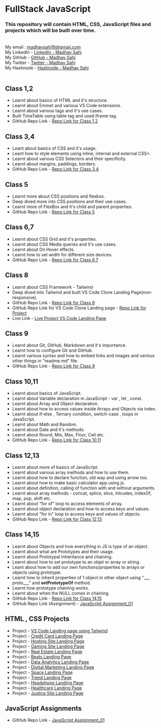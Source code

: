 # FullStack JavaScript 
### This repository will contain HTML, CSS, JavaScript files and projects which will be built over time. <br> <br>
My email : madhavsahi16@gmail.com <br>
My LinkedIn - [LinkedIn - Madhav Sahi](https://www.linkedin.com/in/madhav-sahi-6a2305161/ "LinkedIn")<br>
My GitHub - [GitHub - Madhav Sahi](https://github.com/MadhavSahi "GitHub") <br>
My Twitter - [Twitter - Madhav Sahi](https://twitter.com/Madhavvv_ "Twitter")<br>
My Hashnode - [Hashnode - Madhav Sahi](https://madhavsahi.hashnode.dev/ "Hashnode")<br><br>

## Class 1,2
- Learnt about basics of HTML and it's structure.
- Learnt about Emmet and various VS Code extensions.
- Learnt about various tags and it's use cases.
- Built TimeTable using table tag and used iframe tag.
- GitHub Repo Link - [Repo Link for Class 1,2](https://github.com/MadhavSahi/FullStack-JavaScript-2022-23/tree/main/Class-01%2C02-Basics-HTML_6%2C7Nov22/Basics_HTML "Repo Link") <br>
<!-- - GitHub Repo Link - <a href="https://github.com/MadhavSahi/FullStack-JavaScript-2022-23/tree/main/Class-1%2C2-Basics-HTML_6%2C7Nov22/Basics_HTML" data-toggle = "tooltip" title = "Repo Link" target="_blank">Repo Link for Class 1,2</a> -->

## Class 3,4
- Leant about basics of CSS and it's usage.
- Leant how to style elements using inline, internal and external CSS>.
- Learnt about various CSS Selectors and their specificity.
- Learnt about margins, paddings, borders.
- GitHub Repo Link - [Repo Link for Class 3,4](https://github.com/MadhavSahi/FullStack-JavaScript-2022-23/tree/main/Class-03%2C04-Basics-CSS_12%2C13Nov2022/Basics%20of%20CSS "Repo Link")

## Class 5
- Learnt more about CSS positions and flexbox.
- Deep dived more into CSS positions and their use cases.
- Learnt more of FlexBox and it's child and parent properties.
- GitHub Repo Link - [Repo Link for Class 5](https://github.com/MadhavSahi/FullStack-JavaScript-2022-23/tree/main/Class-05-Basics-CSS_19Nov2022/CSS_Basics "Repo Link")

## Class 6,7
- Learnt about CSS Grid and it's properties.
- Learnt about CSS Media queries and it's use cases.
- Learnt about On Hover effects.
- Learnt how to set width for different size devices.
- GitHub Repo Link - [Repo Link for Class 6,7](https://github.com/MadhavSahi/FullStack-JavaScript-2022-23/tree/main/Class-06%2C07-Basics-CSS_20Nov2022/CSS_basics "Repo Link")

## Class 8
- Learnt about CSS Framework - Tailwind
- Deep dived into Tailwind and built VS Code Clone Landing Page(non-responsive).
- GitHub Repo Link - [Repo Link for Class 8](https://github.com/MadhavSahi/FullStack-JavaScript-2022-23/tree/main/Class-08-Tailwind_27Nov2022 "Repo Link")
- GitHub Repo Link for VS Code Clone Landing page - [Repo Link for Project](https://github.com/MadhavSahi/FullStack-JavaScript-2022-23/tree/main/Class-08-Tailwind_27Nov2022/VSCode_Clone_Tailwind "Repo Link")
- Live Link - [Live Project VS Code Landing Page](https://madhavsahi-vscode-clone-tailwind.netlify.app/ "Live Link")

## Class 9
- Learnt about Git, GitHub, Markdown and it's importance.
- Learnt how to configure Git and GitHub.
- Learnt various syntax and how to embed links and images and various other things in "readme.md" file.
- GitHub Repo Link - [Repo Link for Class 9](https://github.com/MadhavSahi/FullStack-JavaScript-2022-23/tree/main/Class-09-Markdown_3Dec2022 "Repo Link")

## Class 10,11
- Learnt about basics of JavaScript.
- Learnt about Variable declaration in JavaScript - var , let , const.
- Learnt about Array and Object declaration.
- Learnt about how to access values inside Arrays and Objects via index.
- Learnt about if-else , Ternary condition, switch-case , loops in JavaScript.
- Learnt about Math and Random.
- Learnt about Date and it's methods.
- Learnt about Round, Min, Max, Floor, Ceil etc.
- GitHub Repo Link - [Repo Link for Class 10,11](https://github.com/MadhavSahi/FullStack-JavaScript-2022-23/tree/main/Class-10%2C11-JavaScript_10%2C11Dec2022 "Repo Link")

## Class 12,13
- Learnt about more of basics of JavaScript.
- Learnt about various array methods and how to use them.
- Learnt about how to declare function, old way and using arrow too.
- Learnt about how to make basic calculator app using js.
- Learnt about definition, calling of function with and without arguments.
- Learnt about array methods - concat, splice, slice, inlcudes, indexOf, map, pop, shift etc.
- Learnt about "for of" loop to access elements of array.
- Learnt about object declaration and how to access keys and values.
- Learnt about "for in" loop to access keys and values of objects.
- GitHub Repo Link - [Repo Link for Class 12,13](https://github.com/MadhavSahi/FullStack-JavaScript-2022-23/tree/main/Class-12%2C13-JavaScript_17%2C18Dec2022 "Repo Link")

## Class 14,15
- Learnt about Objects and how everything in JS is type of an object.
- Learnt about what are Prototypes and their usage.
- Learnt about Prototypal Inheritance and chaining.
- Learnt about how to set prototype to an objet or array or string.
- Leant about how to add our own functions/properties to arrays or objects using prototype.
- Learnt how to inherit properties of 1 object in other object using "___ _proto____" and __setPrototypeOf__ method.
- Learnt how prototype chaining works.
- Learnt about when the NULL comes in chaining. 
- GitHub Repo Link - [Repo Link for Class 14,15](https://github.com/MadhavSahi/FullStack-JavaScript-2022-23/tree/main/Class-14%2C15-JS-Prototype_7%2C8-Jan_23 "Repo Link")
- GitHub Repo Link (Assignment) - [JavaScript Assignment_01](https://github.com/MadhavSahi/FullStack-JavaScript-2022-23/tree/main/JavaScript_Assignment-7%2C8Jan "Repo Link")

## HTML , CSS Projects
- Project - [VS Code Landing page using Tailwind](https://github.com/MadhavSahi/FullStack-JavaScript-2022-23/tree/main/Class-08-Tailwind_27Nov2022/VSCode_Clone_Tailwind "Repo Link")
- Project - [Credit Card Landing Page](https://github.com/MadhavSahi/FullStack-JavaScript-2022-23/tree/main/Projects-Sols/12%20Dec%20Projects%20Sols%20-%20HTML%2CCSS/Project-1-Sol-Credit_Card_Page "Repo Link")
- Project - [Hosting Site Landing Page](https://github.com/MadhavSahi/FullStack-JavaScript-2022-23/tree/main/Projects-Sols/12%20Dec%20Projects%20Sols%20-%20HTML%2CCSS/Project-2-Sol-Hosting_Site_Page "Repo Link")
- Project - [Gaming Site Landing Page](https://github.com/MadhavSahi/FullStack-JavaScript-2022-23/tree/main/Projects-Sols/12%20Dec%20Projects%20Sols%20-%20HTML%2CCSS/Project-3-Sol-Gaming_Landing_Page "Repo Link")
- Project - [Real Estate Landing Page](https://github.com/MadhavSahi/FullStack-JavaScript-2022-23/tree/main/Projects-Sols/12%20Dec%20Projects%20Sols%20-%20HTML%2CCSS/Project-4-Sol_Real_Estate_Page "Repo Link")
- Project - [Beats Landing Page](https://github.com/MadhavSahi/FullStack-JavaScript-2022-23/tree/main/Projects-Sols/12%20Dec%20Projects%20Sols%20-%20HTML%2CCSS/Project-5-Sol-Beats_Landing_Page "Repo Link")
- Project - [Data Analytics Landing Page](https://github.com/MadhavSahi/FullStack-JavaScript-2022-23/tree/main/Projects-Sols/12%20Dec%20Projects%20Sols%20-%20HTML%2CCSS/Project-6-Sol-Data_Analytics_Page "Repo Link")
- Project - [Digital Marketing Landing Page](https://github.com/MadhavSahi/FullStack-JavaScript-2022-23/tree/main/Projects-Sols/20Nov-Project_Sols%20-%20HTML%2CCSS/Project-1-Sol "Repo Link")
- Project - [Space Landing Page](https://github.com/MadhavSahi/FullStack-JavaScript-2022-23/tree/main/Projects-Sols/20Nov-Project_Sols%20-%20HTML%2CCSS/Project-2-Sol "Repo Link")
- Project - [Trend Landing Page](https://github.com/MadhavSahi/FullStack-JavaScript-2022-23/tree/main/Projects-Sols/20Nov-Project_Sols%20-%20HTML%2CCSS/Project-3-Sol "Repo Link")
- Project - [Headphone Landing Page](https://github.com/MadhavSahi/FullStack-JavaScript-2022-23/tree/main/Projects-Sols/26%20Nov%20Project%20Sols%20-%20Tailwind/Project-1-Sol "Repo Link")
- Project - [Healthcare Landing Page](https://github.com/MadhavSahi/FullStack-JavaScript-2022-23/tree/main/Projects-Sols/26%20Nov%20Project%20Sols%20-%20Tailwind/Project-2-Sol "Repo Link")
- Project - [Justice Site Landing Page](https://github.com/MadhavSahi/FullStack-JavaScript-2022-23/tree/main/Projects-Sols/26%20Nov%20Project%20Sols%20-%20Tailwind/Project-3-Sol "Repo Link")

## JavaScript Assignments
- GitHub Repo Link - [JavaScript Assignment_01](https://github.com/MadhavSahi/FullStack-JavaScript-2022-23/tree/main/JavaScript_Assignment-7%2C8Jan "Repo Link")